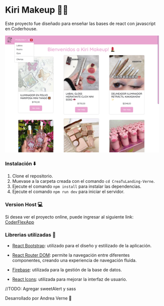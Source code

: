 # Kiri Makeup 🛒💄

Este proyecto fue diseñado para enseñar las bases de react con javascript en Coderhouse.

![image](/public/readme-img.png)

### Instalación ⬇️

1. Clone el repositorio.
2. Muevase a la carpeta creada con el comando `cd CreaTuLanding-Verne`.
3. Ejecute el comando `npm install` para instalar las dependencias.
4. Ejecute el comando `npm run dev` para iniciar el servidor.

### Version Host 💻

Si desea ver el proyecto online, puede ingresar al siguiente link: [CoderFlexApp](https://crea-tu-landing-verne.vercel.app/)

### Librerias utilizadas 📓

- [React Bootstrap](https://react-bootstrap.netlify.app/): utilizado para el diseño y estilizado de la aplicación.

- [React Router DOM](https://reactrouter.com/): permite la navegación entre diferentes componentes, creando una experiencia de navegación fluida.

- [Firebase](https://firebase.google.com/): utilizada para la gestión de la base de datos.

- [React Icons](https://react-icons.github.io/react-icons/): utilizada para mejorar la interfaz de usuario.

//TODO: Agregar sweetAlert y sass

Desarrollado por Andrea Verne 💋